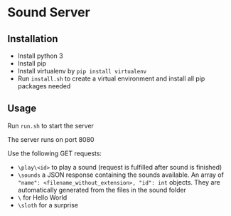 # Sound Server

## Installation
- Install python 3
- Install pip
- Install virtualenv by `pip install virtualenv`
- Run `install.sh` to create a virtual environment and install all pip packages needed

## Usage
Run `run.sh` to start the server

The server runs on port 8080

Use the following GET requests:

- `\play\<id>` to play a sound (request is fulfilled after sound is finished)
- `\sounds` a JSON response containing the sounds available. An array of `"name": <filename_without_extension>, "id": int` objects. They are automatically generated from the files in the sound folder
- `\` for Hello World
- `\sloth` for a surprise 